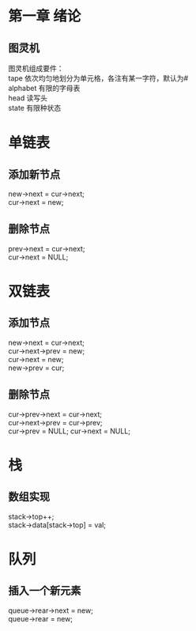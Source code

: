 # 第一章 绪论
## 图灵机
图灵机组成要件：  
tape 依次均匀地划分为单元格，各注有某一字符，默认为#  
alphabet 有限的字母表  
head 读写头  
state 有限种状态  


# 单链表
## 添加新节点
new->next = cur->next;  
cur->next = new;  

## 删除节点
prev->next = cur->next;  
cur->next = NULL;  

# 双链表
## 添加节点
new->next = cur->next;  
cur->next->prev = new;  
cur->next = new;  
new->prev = cur;  

## 删除节点
cur->prev->next = cur->next;  
cur->next->prev = cur->prev;   
cur->prev = NULL;
cur->next = NULL;

# 栈
## 数组实现
stack->top++;  
stack->data[stack->top] = val;  

# 队列
## 插入一个新元素
queue->rear->next = new;  
queue->rear = new;  
